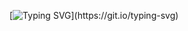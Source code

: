 [![Typing SVG](https://readme-typing-svg.herokuapp.com?font=Fira+Code&size=15&pause=1000&color=123F53&width=435&lines=Ol%C3%A1%2C+bem+vindo!+Vamos+trocar+conhecimentos.)](https://git.io/typing-svg)

<!--
**jfilh6/jfilh6** is a ✨ _special_ ✨ repository because its `README.md` (this file) appears on your GitHub profile.

Here are some ideas to get you started:


- 🔭 I’m currently working on ...
- 🌱 I’m currently learning ...
- 👯 I’m looking to collaborate on ...
- 🤔 I’m looking for help with ...
- 💬 Ask me about ...
- 📫 How to reach me: ...
- 😄 Pronouns: ...
- ⚡ Fun fact: ...
-->
